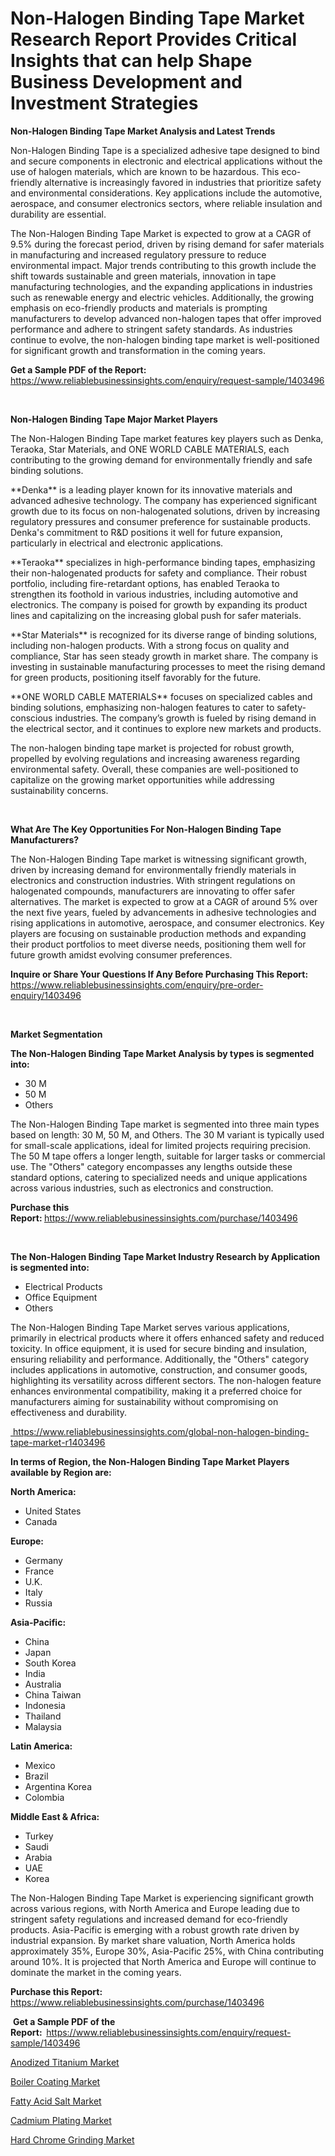 <p><h1>Non-Halogen Binding Tape Market Research Report Provides Critical Insights that can help Shape Business Development and Investment Strategies</h1></p><p><strong>Non-Halogen Binding Tape Market Analysis and Latest Trends</strong></p>
<p><p>Non-Halogen Binding Tape is a specialized adhesive tape designed to bind and secure components in electronic and electrical applications without the use of halogen materials, which are known to be hazardous. This eco-friendly alternative is increasingly favored in industries that prioritize safety and environmental considerations. Key applications include the automotive, aerospace, and consumer electronics sectors, where reliable insulation and durability are essential.</p><p>The Non-Halogen Binding Tape Market is expected to grow at a CAGR of 9.5% during the forecast period, driven by rising demand for safer materials in manufacturing and increased regulatory pressure to reduce environmental impact. Major trends contributing to this growth include the shift towards sustainable and green materials, innovation in tape manufacturing technologies, and the expanding applications in industries such as renewable energy and electric vehicles. Additionally, the growing emphasis on eco-friendly products and materials is prompting manufacturers to develop advanced non-halogen tapes that offer improved performance and adhere to stringent safety standards. As industries continue to evolve, the non-halogen binding tape market is well-positioned for significant growth and transformation in the coming years.</p></p>
<p><strong>Get a Sample PDF of the Report:&nbsp;</strong> <a href="https://www.reliablebusinessinsights.com/enquiry/request-sample/1403496?utm_campaign=62&utm_medium=2&utm_source=Github&utm_content=ia&utm_term=28032025&utm_id=non-halogen-binding-tape">https://www.reliablebusinessinsights.com/enquiry/request-sample/1403496</a></p>
<p>&nbsp;</p>
<p><strong>Non-Halogen Binding Tape Major Market Players</strong></p>
<p><p>The Non-Halogen Binding Tape market features key players such as Denka, Teraoka, Star Materials, and ONE WORLD CABLE MATERIALS, each contributing to the growing demand for environmentally friendly and safe binding solutions.</p><p>**Denka** is a leading player known for its innovative materials and advanced adhesive technology. The company has experienced significant growth due to its focus on non-halogenated solutions, driven by increasing regulatory pressures and consumer preference for sustainable products. Denka's commitment to R&D positions it well for future expansion, particularly in electrical and electronic applications.</p><p>**Teraoka** specializes in high-performance binding tapes, emphasizing their non-halogenated products for safety and compliance. Their robust portfolio, including fire-retardant options, has enabled Teraoka to strengthen its foothold in various industries, including automotive and electronics. The company is poised for growth by expanding its product lines and capitalizing on the increasing global push for safer materials.</p><p>**Star Materials** is recognized for its diverse range of binding solutions, including non-halogen products. With a strong focus on quality and compliance, Star has seen steady growth in market share. The company is investing in sustainable manufacturing processes to meet the rising demand for green products, positioning itself favorably for the future.</p><p>**ONE WORLD CABLE MATERIALS** focuses on specialized cables and binding solutions, emphasizing non-halogen features to cater to safety-conscious industries. The company’s growth is fueled by rising demand in the electrical sector, and it continues to explore new markets and products.</p><p>The non-halogen binding tape market is projected for robust growth, propelled by evolving regulations and increasing awareness regarding environmental safety. Overall, these companies are well-positioned to capitalize on the growing market opportunities while addressing sustainability concerns.</p></p>
<p>&nbsp;</p>
<p><strong>What Are The Key Opportunities For Non-Halogen Binding Tape Manufacturers?</strong></p>
<p><p>The Non-Halogen Binding Tape market is witnessing significant growth, driven by increasing demand for environmentally friendly materials in electronics and construction industries. With stringent regulations on halogenated compounds, manufacturers are innovating to offer safer alternatives. The market is expected to grow at a CAGR of around 5% over the next five years, fueled by advancements in adhesive technologies and rising applications in automotive, aerospace, and consumer electronics. Key players are focusing on sustainable production methods and expanding their product portfolios to meet diverse needs, positioning them well for future growth amidst evolving consumer preferences.</p></p>
<p><strong>Inquire or Share Your Questions If Any Before Purchasing This Report:</strong> <a href="https://www.reliablebusinessinsights.com/enquiry/pre-order-enquiry/1403496?utm_campaign=62&utm_medium=2&utm_source=Github&utm_content=ia&utm_term=28032025&utm_id=non-halogen-binding-tape">https://www.reliablebusinessinsights.com/enquiry/pre-order-enquiry/1403496</a></p>
<p>&nbsp;</p>
<p><strong>Market Segmentation</strong></p>
<p><strong>The Non-Halogen Binding Tape Market Analysis by types is segmented into:</strong></p>
<p><ul><li>30 M</li><li>50 M</li><li>Others</li></ul></p>
<p><p>The Non-Halogen Binding Tape market is segmented into three main types based on length: 30 M, 50 M, and Others. The 30 M variant is typically used for small-scale applications, ideal for limited projects requiring precision. The 50 M tape offers a longer length, suitable for larger tasks or commercial use. The "Others" category encompasses any lengths outside these standard options, catering to specialized needs and unique applications across various industries, such as electronics and construction.</p></p>
<p><strong>Purchase this Report:&nbsp;</strong><a href="https://www.reliablebusinessinsights.com/purchase/1403496?utm_campaign=62&utm_medium=2&utm_source=Github&utm_content=ia&utm_term=28032025&utm_id=non-halogen-binding-tape">https://www.reliablebusinessinsights.com/purchase/1403496</a></p>
<p>&nbsp;</p>
<p><strong>The Non-Halogen Binding Tape Market Industry Research by Application is segmented into:</strong></p>
<p><ul><li>Electrical Products</li><li>Office Equipment</li><li>Others</li></ul></p>
<p><p>The Non-Halogen Binding Tape Market serves various applications, primarily in electrical products where it offers enhanced safety and reduced toxicity. In office equipment, it is used for secure binding and insulation, ensuring reliability and performance. Additionally, the "Others" category includes applications in automotive, construction, and consumer goods, highlighting its versatility across different sectors. The non-halogen feature enhances environmental compatibility, making it a preferred choice for manufacturers aiming for sustainability without compromising on effectiveness and durability.</p></p>
<p><a href="https://www.reliablebusinessinsights.com/global-non-halogen-binding-tape-market-r1403496?utm_campaign=62&utm_medium=2&utm_source=Github&utm_content=ia&utm_term=28032025&utm_id=non-halogen-binding-tape">&nbsp;https://www.reliablebusinessinsights.com/global-non-halogen-binding-tape-market-r1403496</a></p>
<p><strong>In terms of Region, the Non-Halogen Binding Tape Market Players available by Region are:</strong></p>
<p>
    <p> <strong> North America: </strong>
        <ul>
            <li>United States</li>
            <li>Canada</li>
        </ul>
        </p> 
    <p> <strong> Europe: </strong>
        <ul>
            <li>Germany</li>
            <li>France</li>
            <li>U.K.</li>
            <li>Italy</li>
            <li>Russia</li>
        </ul>
        </p> 
    <p> <strong> Asia-Pacific: </strong>
        <ul>
            <li>China</li>
            <li>Japan</li>
            <li>South Korea</li>
            <li>India</li>
            <li>Australia</li>
            <li>China Taiwan</li>
            <li>Indonesia</li>
            <li>Thailand</li>
            <li>Malaysia</li>
        </ul>
        </p> 
    <p> <strong> Latin America: </strong>
        <ul>
            <li>Mexico</li>
            <li>Brazil</li>
            <li>Argentina Korea</li>
            <li>Colombia</li>
        </ul>
        </p> 
    <p> <strong> Middle East & Africa: </strong>
        <ul>
            <li>Turkey</li>
            <li>Saudi</li>
            <li>Arabia</li>
            <li>UAE</li>
            <li>Korea</li>
        </ul>
    </p>
    </p>
<p><p>The Non-Halogen Binding Tape Market is experiencing significant growth across various regions, with North America and Europe leading due to stringent safety regulations and increased demand for eco-friendly products. Asia-Pacific is emerging with a robust growth rate driven by industrial expansion. By market share valuation, North America holds approximately 35%, Europe 30%, Asia-Pacific 25%, with China contributing around 10%. It is projected that North America and Europe will continue to dominate the market in the coming years.</p></p>
<p><strong>Purchase this Report: </strong><a href="https://www.reliablebusinessinsights.com/purchase/1403496?utm_campaign=62&utm_medium=2&utm_source=Github&utm_content=ia&utm_term=28032025&utm_id=non-halogen-binding-tape">https://www.reliablebusinessinsights.com/purchase/1403496</a></p>
<p>&nbsp;<strong>Get a Sample PDF of the Report:&nbsp;&nbsp;</strong><a href="https://www.reliablebusinessinsights.com/enquiry/request-sample/1403496?utm_campaign=62&utm_medium=2&utm_source=Github&utm_content=ia&utm_term=28032025&utm_id=non-halogen-binding-tape">https://www.reliablebusinessinsights.com/enquiry/request-sample/1403496</a></p>
<p><strong></strong></p>
<p><p><a href="https://github.com/forgazerbyjt/Market-Research-Report-List-1/blob/main/anodized-titanium-market.md?utm_campaign=62&utm_medium=2&utm_source=Github&utm_content=ia&utm_term=28032025&utm_id=non-halogen-binding-tape">Anodized Titanium Market</a></p><p><a href="https://github.com/merkinedry7b/Market-Research-Report-List-1/blob/main/boiler-coating-market.md?utm_campaign=62&utm_medium=2&utm_source=Github&utm_content=ia&utm_term=28032025&utm_id=non-halogen-binding-tape">Boiler Coating Market</a></p><p><a href="https://github.com/wynonachirei9/Market-Research-Report-List-1/blob/main/fatty-acid-salt-market.md?utm_campaign=62&utm_medium=2&utm_source=Github&utm_content=ia&utm_term=28032025&utm_id=non-halogen-binding-tape">Fatty Acid Salt Market</a></p><p><a href="https://github.com/oshrykauraj7/Market-Research-Report-List-1/blob/main/cadmium-plating-market.md?utm_campaign=62&utm_medium=2&utm_source=Github&utm_content=ia&utm_term=28032025&utm_id=non-halogen-binding-tape">Cadmium Plating Market</a></p><p><a href="https://github.com/pichuaadh0/Market-Research-Report-List-1/blob/main/hard-chrome-grinding-market.md?utm_campaign=62&utm_medium=2&utm_source=Github&utm_content=ia&utm_term=28032025&utm_id=non-halogen-binding-tape">Hard Chrome Grinding Market</a></p></p>
